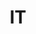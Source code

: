 ---
post_id:    2021-IT
title:      IT
images:
  - ext:    00.jpg
    width:  1802
    height: 2400
    meta:   Lago d'Iseo
  - ext:    02.jpg
    width:  2400
    height: 1802
    meta:   Santa Maddalena
  - ext:    05.jpg
    width:  2400
    height: 1802
    meta:   Col Plö Alt, Badia
  - ext:    03.jpg
    width:  2400
    height: 1802
    meta:   Col Plö Alt, Badia
tags:
  - Europe
---